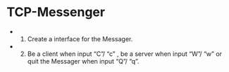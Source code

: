 # TCP-Messenger
- 1.	Create a interface for the Messager.
- 2.	Be a client when input “C”/ “c” , be a server when input “W”/ “w” or quit the Messager when input “Q”/ “q”. 
